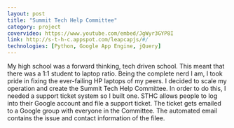 ```yaml
---
layout: post
title: "Summit Tech Help Committee"
category: project
covervideo: https://www.youtube.com/embed/JgWyr3GYP8I
link: http://s-t-h-c.appspot.com/leapcapjs/#/
technologies: [Python, Google App Engine, jQuery]
---
```


My high school was a forward thinking, tech driven school. This meant that there was a 1:1 student to laptop ratio. Being the complete nerd I am, I took pride in fixing the ever-failing HP laptops of my peers. I decided to scale my operation and create the Summit Tech Help Committee. In order to do this, I needed a support ticket system so I built one. STHC allows people to log into their Google account and file a support ticket. The ticket gets emailed to a Google group with everyone in the Committee. The automated email contains the issue and contact information of the filee.